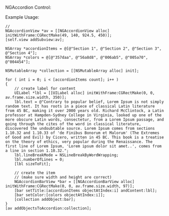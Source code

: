 NGAccordion Control:

Example Usage: 

    //
    NGAccordionView *av = [[NGAccordionView alloc] initWithFrame:CGRectMake(49, 140, 924.5, 450)];
    [self.view addSubview:av];

    NSArray *accordionItems = @[@"Section 1", @"Section 2", @"Section 3", @"Section 4"];
    NSArray *colors = @[@"357daa", @"56a8d8", @"006ab5", @"005a70", @"004454"];

    NSMutableArray *collection = [[NSMutableArray alloc] init];

    for ( int i = 0; i < [accordionItems count]; i++ )
    {
        // create label for content
        UILabel *lbl = [[UILabel alloc] initWithFrame:CGRectMake(0, 0, av.frame.size.width, 350)];
        lbl.text = @"Contrary to popular belief, Lorem Ipsum is not simply random text. It has roots in a piece of classical Latin literature from 45 BC, making it over 2000 years old. Richard McClintock, a Latin professor at Hampden-Sydney College in Virginia, looked up one of the more obscure Latin words, consectetur, from a Lorem Ipsum passage, and going through the cites of the word in classical literature, discovered the undoubtable source. Lorem Ipsum comes from sections 1.10.32 and 1.10.33 of 'de Finibus Bonorum et Malorum' (The Extremes of Good and Evil) by Cicero, written in 45 BC. This book is a treatise on the theory of ethics, very popular during the Renaissance. The first line of Lorem Ipsum, 'Lorem ipsum dolor sit amet..', comes from a line in section 1.10.32.";
        lbl.lineBreakMode = NSLineBreakByWordWrapping;
        lbl.numberOfLines = 0;
        [lbl sizeToFit];

        // create the item
        // (make sure width and height are correct)
        NGAccordionBarView *bar = [[NGAccordionBarView alloc] initWithFrame:CGRectMake(0, 0, av.frame.size.width, 97)];
        [bar setTitle:[accordionItems objectAtIndex:i] andContent:lbl];
        [bar setColor:[colors objectAtIndex:i]];
        [collection addObject:bar];
    }
    [av addObjectsToAccordion:collection];
